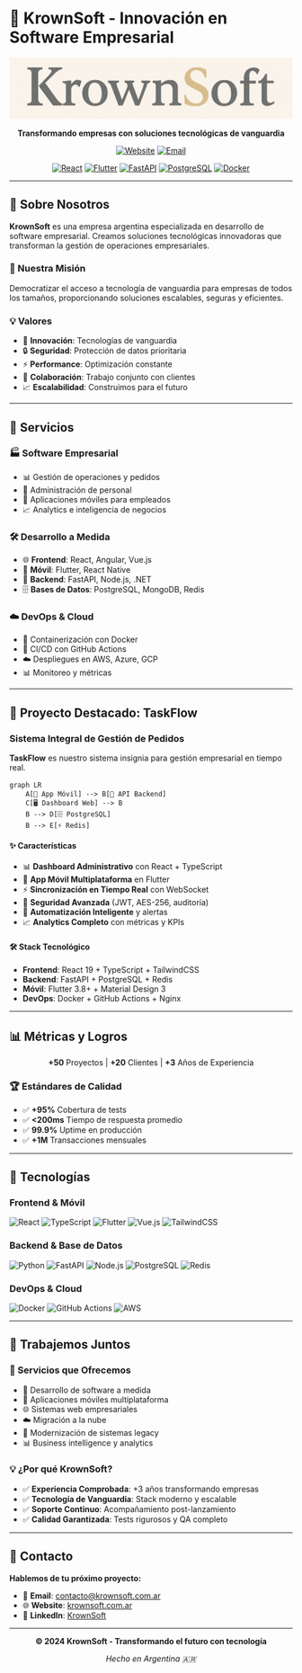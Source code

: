 # 🚀 KrownSoft - Innovación en Software Empresarial

<div align="center">

![KrownSoft Logo](logo_krownsoft.PNG)

**Transformando empresas con soluciones tecnológicas de vanguardia**

[![Website](https://img.shields.io/badge/Website-krownsoft.com.ar-FF6B6B?style=for-the-badge)](https://krownsoft.com.ar)
[![Email](https://img.shields.io/badge/Email-contacto%40krownsoft.com.ar-0077B5?style=for-the-badge&logo=gmail)](mailto:contacto@krownsoft.com.ar)

[![React](https://img.shields.io/badge/React-61DAFB?style=flat-square&logo=react)](https://react.dev/)
[![Flutter](https://img.shields.io/badge/Flutter-02569B?style=flat-square&logo=flutter)](https://flutter.dev/)
[![FastAPI](https://img.shields.io/badge/FastAPI-009688?style=flat-square&logo=fastapi)](https://fastapi.tiangolo.com/)
[![PostgreSQL](https://img.shields.io/badge/PostgreSQL-336791?style=flat-square&logo=postgresql)](https://www.postgresql.org/)
[![Docker](https://img.shields.io/badge/Docker-2496ED?style=flat-square&logo=docker)](https://www.docker.com/)

</div>

---

## 🏢 Sobre Nosotros

**KrownSoft** es una empresa argentina especializada en desarrollo de software empresarial. Creamos soluciones tecnológicas innovadoras que transforman la gestión de operaciones empresariales.

### 🎯 Nuestra Misión

Democratizar el acceso a tecnología de vanguardia para empresas de todos los tamaños, proporcionando soluciones escalables, seguras y eficientes.

### 💡 Valores

- 🚀 **Innovación**: Tecnologías de vanguardia
- 🔒 **Seguridad**: Protección de datos prioritaria
- ⚡ **Performance**: Optimización constante
- 🤝 **Colaboración**: Trabajo conjunto con clientes
- 📈 **Escalabilidad**: Construimos para el futuro

---

## 💼 Servicios

### 🏭 Software Empresarial

- 📊 Gestión de operaciones y pedidos
- 👥 Administración de personal
- 📱 Aplicaciones móviles para empleados
- 📈 Analytics e inteligencia de negocios

### 🛠️ Desarrollo a Medida

- 🌐 **Frontend**: React, Angular, Vue.js
- 📱 **Móvil**: Flutter, React Native
- 🔧 **Backend**: FastAPI, Node.js, .NET
- 🗄️ **Bases de Datos**: PostgreSQL, MongoDB, Redis

### ☁️ DevOps & Cloud

- 🐳 Containerización con Docker
- 🔄 CI/CD con GitHub Actions
- ☁️ Despliegues en AWS, Azure, GCP
- 📊 Monitoreo y métricas

---

## 🌟 Proyecto Destacado: TaskFlow

### Sistema Integral de Gestión de Pedidos

**TaskFlow** es nuestro sistema insignia para gestión empresarial en tiempo real.

```mermaid
graph LR
    A[📱 App Móvil] --> B[🔧 API Backend]
    C[🖥️ Dashboard Web] --> B
    B --> D[🗄️ PostgreSQL]
    B --> E[⚡ Redis]
```

#### ✨ Características

- 📊 **Dashboard Administrativo** con React + TypeScript
- 📱 **App Móvil Multiplataforma** en Flutter
- ⚡ **Sincronización en Tiempo Real** con WebSocket
- 🔐 **Seguridad Avanzada** (JWT, AES-256, auditoría)
- 🤖 **Automatización Inteligente** y alertas
- 📈 **Analytics Completo** con métricas y KPIs

#### 🛠️ Stack Tecnológico

- **Frontend**: React 19 + TypeScript + TailwindCSS
- **Backend**: FastAPI + PostgreSQL + Redis
- **Móvil**: Flutter 3.8+ + Material Design 3
- **DevOps**: Docker + GitHub Actions + Nginx

---

## 📊 Métricas y Logros

<div align="center">

**+50** Proyectos | **+20** Clientes | **+3** Años de Experiencia

</div>

### 🏆 Estándares de Calidad

- ✅ **+95%** Cobertura de tests
- ✅ **<200ms** Tiempo de respuesta promedio
- ✅ **99.9%** Uptime en producción
- ✅ **+1M** Transacciones mensuales

---

## 🚀 Tecnologías

### Frontend & Móvil

![React](https://img.shields.io/badge/-React-61DAFB?style=flat-square&logo=react&logoColor=white)
![TypeScript](https://img.shields.io/badge/-TypeScript-3178C6?style=flat-square&logo=typescript&logoColor=white)
![Flutter](https://img.shields.io/badge/-Flutter-02569B?style=flat-square&logo=flutter&logoColor=white)
![Vue.js](https://img.shields.io/badge/-Vue.js-4FC08D?style=flat-square&logo=vue.js&logoColor=white)
![TailwindCSS](https://img.shields.io/badge/-TailwindCSS-38B2AC?style=flat-square&logo=tailwind-css&logoColor=white)

### Backend & Base de Datos

![Python](https://img.shields.io/badge/-Python-3776AB?style=flat-square&logo=python&logoColor=white)
![FastAPI](https://img.shields.io/badge/-FastAPI-009688?style=flat-square&logo=fastapi&logoColor=white)
![Node.js](https://img.shields.io/badge/-Node.js-339933?style=flat-square&logo=node.js&logoColor=white)
![PostgreSQL](https://img.shields.io/badge/-PostgreSQL-336791?style=flat-square&logo=postgresql&logoColor=white)
![Redis](https://img.shields.io/badge/-Redis-DC382D?style=flat-square&logo=redis&logoColor=white)

### DevOps & Cloud

![Docker](https://img.shields.io/badge/-Docker-2496ED?style=flat-square&logo=docker&logoColor=white)
![GitHub Actions](https://img.shields.io/badge/-GitHub%20Actions-2088FF?style=flat-square&logo=github-actions&logoColor=white)
![AWS](https://img.shields.io/badge/-AWS-232F3E?style=flat-square&logo=amazon-aws&logoColor=white)

---

## 🤝 Trabajemos Juntos

### 💼 Servicios que Ofrecemos

- 🚀 Desarrollo de software a medida
- 📱 Aplicaciones móviles multiplataforma
- 🌐 Sistemas web empresariales
- ☁️ Migración a la nube
- 🔧 Modernización de sistemas legacy
- 📊 Business intelligence y analytics

### 💡 ¿Por qué KrownSoft?

- ✅ **Experiencia Comprobada**: +3 años transformando empresas
- ✅ **Tecnología de Vanguardia**: Stack moderno y escalable
- ✅ **Soporte Continuo**: Acompañamiento post-lanzamiento
- ✅ **Calidad Garantizada**: Tests rigurosos y QA completo

---

## 📧 Contacto

**Hablemos de tu próximo proyecto:**

- 📧 **Email**: [contacto@krownsoft.com.ar](mailto:contacto@krownsoft.com.ar)
- 🌐 **Website**: [krownsoft.com.ar](https://krownsoft.com.ar)
- 💼 **LinkedIn**: [KrownSoft](https://linkedin.com/company/krownsoft)

---

<div align="center">

**© 2024 KrownSoft - Transformando el futuro con tecnología**

_Hecho en Argentina 🇦🇷_

</div>
